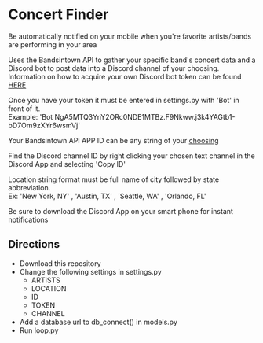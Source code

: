 # Concert Finder
Be automatically notified on your mobile when you're favorite artists/bands are performing in your area

Uses the Bandsintown API to gather your specific band's concert data and a Discord bot to post data
into a Discord channel of your choosing. 
Information on how to acquire your own Discord bot token can be found [HERE](https://discordapp.com/developers/docs/intro)

Once you have your token it must be entered in settings.py with 'Bot' in front of it.    
Example: 'Bot NgA5MTQ3YnY2ORc0NDE1MTBz.F9Nkww.j3k4YAGtb1-bD7Om9zXYr6wsmVj'

Your Bandsintown API APP ID can be any string of your [choosing](http://www.bandsintown.com/api/authentication)

Find the Discord channel ID by right clicking your chosen text channel in the Discord App and selecting 'Copy ID'

Location string format must be full name of city followed by state abbreviation.    
Ex: 'New York, NY' , 'Austin, TX' , 'Seattle, WA' , 'Orlando, FL'

Be sure to download the Discord App on your smart phone for instant notifications

## Directions
 - Download this repository
 - Change the following settings in settings.py
    - ARTISTS
    - LOCATION
    - ID
    - TOKEN
    - CHANNEL
 - Add a database url to db_connect() in models.py
 - Run loop.py
